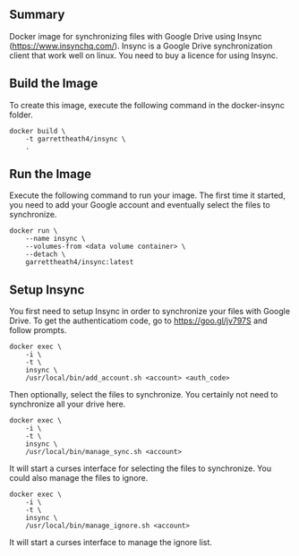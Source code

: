 Summary
-------

Docker image for synchronizing files with Google Drive using Insync (https://www.insynchq.com/).
Insync is a Google Drive synchronization client that work well on linux. You need to buy a
licence for using Insync.


Build the Image
---------------

To create this image, execute the following command in the docker-insync folder.

    docker build \
        -t garrettheath4/insync \
        .


Run the Image
-------------

Execute the following command to run your image. The first time it started, you need
to add your Google account and eventually select the files to synchronize.

    docker run \
        --name insync \
        --volumes-from <data volume container> \
        --detach \
        garrettheath4/insync:latest


Setup Insync
------------

You first need to setup Insync in order to synchronize your files with Google
Drive. To get the authenticatiom code, go to https://goo.gl/jv797S and follow
prompts.

    docker exec \
        -i \
        -t \
        insync \
        /usr/local/bin/add_account.sh <account> <auth_code>

Then optionally, select the files to synchronize. You certainly not need to
synchronize all your drive here.

    docker exec \
        -i \
        -t \
        insync \
        /usr/local/bin/manage_sync.sh <account>

It will start a curses interface for selecting the files to synchronize. You could
also manage the files to ignore.

    docker exec \
        -i \
        -t \
        insync \
        /usr/local/bin/manage_ignore.sh <account>

It will start a curses interface to manage the ignore list.
